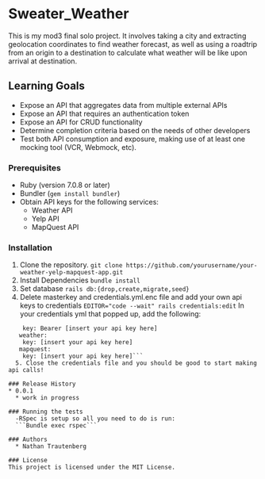 # Sweater_Weather

This is my mod3 final solo project. It involves taking a city and extracting geolocation coordinates to find weather forecast, as well as using a roadtrip from an origin to a destination to calculate what weather will be like upon arrival at destination.

## Learning Goals

- Expose an API that aggregates data from multiple external APIs
- Expose an API that requires an authentication token
- Expose an API for CRUD functionality
- Determine completion criteria based on the needs of other developers
- Test both API consumption and exposure, making use of at least one mocking tool (VCR, Webmock, etc).

### Prerequisites

- Ruby (version 7.0.8 or later)
- Bundler (`gem install bundler`)
- Obtain API keys for the following services:
  * Weather API
  * Yelp API
  * MapQuest API

### Installation

1. Clone the repository.
   ```git clone https://github.com/yourusername/your-weather-yelp-mapquest-app.git```
2. Install Dependencies
```bundle install```
3. Set database
```rails db:{drop,create,migrate,seed}```
4. Delete masterkey and credentials.yml.enc file and add your own api keys to credentials
```EDITOR="code --wait" rails credentials:edit```
  In your credentials yml that popped up, add the following:
```yelp:
    key: Bearer [insert your api key here]
   weather:
    key: [insert your api key here]
   mapquest:
    key: [insert your api key here]```
  5. Close the credentials file and you should be good to start making api calls!

### Release History
* 0.0.1
  * work in progress

### Running the tests
  -RSpec is setup so all you need to do is run:
  ```Bundle exec rspec```

### Authors
  * Nathan Trautenberg

### License
This project is licensed under the MIT License.
